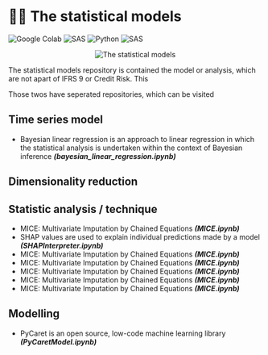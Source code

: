# ✍🏻 The statistical models

![Google Colab](https://img.shields.io/badge/Editor-Google%20Colab-brightgreen)
![SAS](https://img.shields.io/badge/Editor-SAS-brightgreen)
![Python](https://img.shields.io/badge/Code-Python-blue)
![SAS](https://img.shields.io/badge/Code-SAS-blue)

<p align="center">
  <img src="https://research.phoenix.edu/sites/default/files/blogpost/images/statistical-analysis-hero.jpg" alt="The statistical models"/>
</p>

The statistical models repository is contained the model or analysis, which are not apart of IFRS 9 or Credit Risk. This


Those twos have seperated repositories, which can be visited

## Time series model
* Bayesian linear regression is an approach to linear regression in which the statistical analysis is undertaken within the context of Bayesian inference ***(bayesian_linear_regression.ipynb)***

## Dimensionality reduction

## Statistic analysis / technique
* MICE: Multivariate Imputation by Chained Equations ***(MICE.ipynb)***
* SHAP values are used to explain individual predictions made by a model ***(SHAPInterpreter.ipynb)***
* MICE: Multivariate Imputation by Chained Equations ***(MICE.ipynb)***
* MICE: Multivariate Imputation by Chained Equations ***(MICE.ipynb)***
* MICE: Multivariate Imputation by Chained Equations ***(MICE.ipynb)***
* MICE: Multivariate Imputation by Chained Equations ***(MICE.ipynb)***
* MICE: Multivariate Imputation by Chained Equations ***(MICE.ipynb)***

## Modelling
* PyCaret is an open source, low-code machine learning library ***(PyCaretModel.ipynb)***
